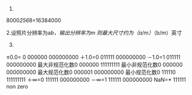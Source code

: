 1.
8000*256*8=16384000

2.设照片分辨率为a*b，输出分辨率为m
则最大尺寸约为（a/m）*（b/m）英寸

3.
±0.0= 0 000000 000000000
＋1.0=0 011111 000000000
－1.0=1 011111 000000000
最大非规范化数0 000000 111111111
最小非规范化数0 000000 000000000
最大规范化数0 000001 000000000
最小规范化数0 111110 111111111
＋∞=0 111111 000000000
－∞=1 111111 000000000
NaN=* 111111 non zero
